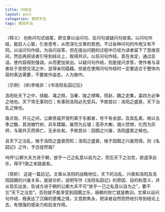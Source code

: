 ```yaml
---
title: 问结法
layout: post
categories: 表现手法
tags: 表现手法
---
```


〔释义〕 也称问句式结尾，即文章以设问句、反问句或疑问句收束。以问句作结，能启人心智，引发思考，从而深化文章的思想。不过各种问句的作用又有不同。以设问句作结，为自问自答，但在提出问题的过程中已经为读者留下了思维空间，然后再把读者引导到结论上，取得共识。以反问句作结，意在肯定，通过反诘，使内容得到强调，从而更加突出。以疑问句作结，则是提问求答，使作者与读者处于思想交流之中，显得亲切蕴藉。但是在使用问句作结时一定要适合于整体内容的表达需要，不要故作姿态，人为做作。

〔示例〕 (宋)李格非：《书洛阳名园记后》

洛阳处天下之中，挟殽、渑之阻，当秦、陇之襟喉，而赵、魏之走集，盖四方必争之地也。天下常无事则已；有事则洛阳必先受兵。予故尝曰：洛阳之盛衰，天下治乱之候也。

唐贞观、开元之间，公卿贵戚开馆列第于东都者，号千有余邸。及其乱离，继以五季之酷，其池塘竹树，兵车蹂蹴，废而为丘墟；高亭大榭，烟火焚燎，化而为灰烬，与唐共灭而俱亡，无余处矣。予故尝曰：园囿之兴废，洛阳盛衰之候也。

且天下之治乱，候于洛阳之盛衰而知；洛阳之盛衰，候于园囿之兴废而得。则《名园记》之作，予岂徒然哉?

呜呼!公卿大夫方进于朝，放乎一己之私意以自为之，而忘天下之治忽，欲退享此乐，得乎?唐之末路是矣。

〔简析〕 这是一篇后记。文章从洛阳的战略地位，天下的治乱、兴衰和洛阳及洛阳园圃的兴废关系，层层论析，说明写作《洛阳名园记》的原因、目的和意义，并从现实出发，告诫方进于朝的公卿大夫不可“放乎一己之私意以自为之”，要不忘“天下之治忽”，否则就不能享受到园圃之乐，唐朝的败亡就是教训。文章以设问句作结，既表达了沉痛的感慨之情，又意韵隽永，把读者自然而然地引导到结论上去，有很强的感染力和启发作用。 
